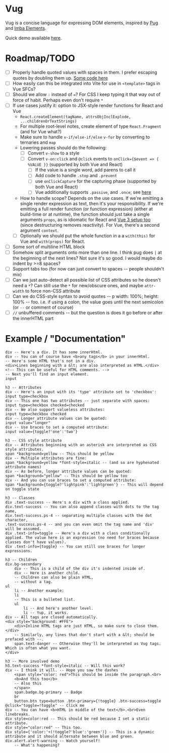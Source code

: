 # Vug

Vug is a concise language for expressing DOM elements, inspired by [Pug](https://pugjs.org/) and [Imba Elements](https://imba.io/docs/tags).

Quick demo available [here](https://jsitor.com/preview/lpF52jP-s).

# Roadmap/TODO

- [ ] Properly handle quoted values with spaces in them. I prefer escaping quotes by doubling them up. [Some code here](https://stackoverflow.com/questions/4031900/split-a-string-by-whitespace-keeping-quoted-segments-allowing-escaped-quotes)
- [ ] How easily can this be integrated into Vite for use in `<template>` tags in Vue SFCs?
- [ ] Should we allow `:` instead of `=`? For CSS I keep typing it that way out of force of habit. Perhaps even don't require `*`
- [ ] If use cases justify it: option to JSX-style render functions for React and Vue
    - `React.createElement(tagName, attrsObjInclExplode, ...childrenOrTextStrings)`
    -  For multiple root-level notes, create element of type `React.Fragment` (and for Vue what?)
    - Make sure to handle `v-if/else-if/else` `v-for` by converting to ternaries and `map`
    - Lowering passes should do the following:
        - [ ] Convert `v-show` to a style
        - [ ] Convert `v-on:click` and `@click` events to `onClick={$event => { %VALUE }}` (supported by both Vue and React)
            - [ ] If the value is a single word, add parens to call it
            - [ ] Add code to handle `.stop` and `.prevent`
            - [ ] use `onClickCapture` for the capturing phase (supported by both Vue and React)
            - [ ] Vue additionally supports `.passive`, and `.once`; see [here](https://v3.vuejs.org/guide/render-function.html#v-on)
    - How to handle scope? Depends on the use cases. If we're emitting a single render expression as text, then it's your responsibility. If we're emitting a full render function (or function expression) (either at build-time or at runtime), the function should just take a single arguments `props`, as is idiomatic for React and [Vue 3 setup too](https://v3.vuejs.org/guide/composition-api-setup.html) (since destructuring removes reactivity). For Vue, there's a second argument `context`.
    - [ ] Optionally we should put the whole function in a a `with(this)` for Vue and `with(props)` for React.
- [ ] Some sort of multiline HTML block
- [ ] Somehow split arguments onto more than one line. I think pug does `|` at the beginning of the next lines? Not sure it's so good. I would maybe do indent by >=8 spaces?
- [ ] Support tabs too (for now can just convert to spaces -- people shouldn't mix)
- [ ] Can we just auto-detect all possible list of CSS attributes so he doesn't need a `*`? Can still use the `*` for new/obscure ones, and maybe `attr-width` to force non-CSS attribute
- [ ] Can we do CSS-style syntax to avoid quotes -- p width: 100%; height: 100% -- foo. i.e. if using a colon, the value goes until the next semicolon (or `--` or comment of course)
- [ ] `//` unbuffered comments -- but the question is does it go before or after the innerHTML part

# Example / "Documentation"

```
div -- Here's a div. It has some innerHtml.
div -- You can of course have <b>any tags</b> in your innerHtml.
-- Here's some HTML that's not in a div.
<div>Lines beginning with a &lt; are also interpreted as HTML.</div>
<!-- This can be useful for HTML comments. -->
-- Next you'll find an input element.
input

h3 -- Attributes
div -- Here's an input with its 'type' attribute set to 'checkbox':
input type=checkbox
div -- This one has two attributes -- just separate with spaces:
input type=checkbox checked=checked
div -- We also support valueless attributes:
input type=checkbox checked
div -- Longer attribute values can be quoted:
input value="longer"
div -- Use braces to set a computed attribute:
input value={toggle?'one':'two'}

h3 -- CSS style attribute
div -- Attributes beginning with an asterisk are interpreted as CSS style attributes.
span *background=yellow -- This should be yellow
div -- Multiple attributes are fine:
span *background=yellow *font-style=italic -- (and so are hyphenated attribute names)
div -- As before, longer attribute values can be quoted:
span *background="yellow" -- This should be yellow too
div -- And you can use braces to set a computed attribute:
span *background={toggle?'lightpink':'lightgreen'} -- This will depend on toggle state

h3 -- Classes
div .text-success -- Here's a div with a class applied.    
div.text-success -- You can also append classes with dots to the tag name,
div.text-success.ps-4 -- separating multiple classes with the dot character,
.text-success.ps-4 -- and you can even omit the tag name and 'div' will be assumed.
div .text-info=toggle -- Here's a div with a class conditionally applied. The value here is an expression (no need for braces because classes don't have values).
div .text-info={toggle} -- You can still use braces for longer expressions.

h3 -- Children
div.bg-secondary
    div -- This is a child of the div it's indented inside of.
    div -- Here is another child.
    -- Children can also be plain HTML,
    -- without a tag.
ul
    li -- Another example:
    li 
    -- This is a bulleted list.
    ul
        li -- And here's another level.
        li -- Yup, it works.
div -- All tags are closed automatically.
<div style="background: #FFE">
    <div>Inline HTML tags are just HTML, so make sure to close them.</div>
    -- Similarly, any lines that don't start with a &lt; should be prefaced with --.
    span.text-danger -- Otherwise they'll be interpreted as Vug tags. Which is often what you want.
</div>

h3 -- More involved demo
h5.text-success *font-style=italic -- Will this work?
div -- I think it will. -- Hope you saw the dashes
    <span style="color: red">This should be inside the paragraph.<br>
    <b>And this too</b>
    -- Also this
    </span>
    span.badge.bg-primary -- Badge
    br
    button.btn type=button .btn-primary={!toggle} .btn-success=toggle @click="toggle=!toggle" -- Click me
div -- You can have <b>HTML in middle of the text</b>.<br>Even linebreaks.
div style=color:red -- This should be red because I set a static attribute.
div style="color:red" -- This too.
div style={'color:'+(!toggle?'blue':'green')} -- This is a dynamic attribute and it should alternate between blue and green.
div.alert.alert-warning -- Watch yourself!
    -- What's happening?
```
